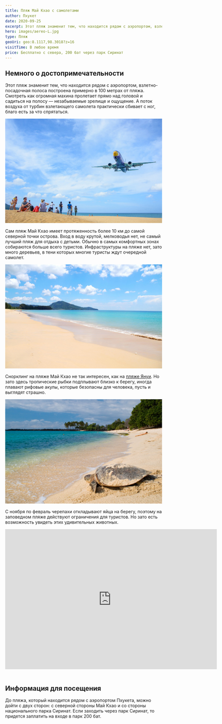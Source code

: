 ```yaml
---
title: Пляж Май Кхао с самолетами
author: Пхукет
date: 2020-09-25
excerpt: Этот пляж знаменит тем, что находится рядом с аэропортом, взлетно-посадочная полоса построена примерно в 100 метрах от пляжа.
hero: images/aereo-L.jpg
type: Пляж
geoUri: geo:8.1117,98.3018?z=16
visitTime: В любое время
price: Бесплатно с севера, 200 бат через парк Сиринат
---
```


## Немного о достопримечательности
Этот пляж знаменит тем, что находится рядом с аэропортом, взлетно-посадочная полоса построена примерно в 100 метрах от пляжа. Смотреть как огромная махина пролетает прямо над головой и садиться на полосу — незабываемые зрелище и ощущение. А поток воздуха от турбин взлетающего самолета практически сбивает с ног, благо есть за что спрятаться.

![Пляж Май Као (Май Кхао) Mai Khao Beach](images/Mai-Khao-Beach-4.jpg)

Сам пляж Май Кхао имеет протяженность более 10 км до самой северной точки острова. Вход в воду крутой, мелководья нет, не самый лучший пляж для отдыха с детьми. Обычно в самых комфортных зонах собираются больше всего туристов. Инфраструктуры на пляже нет, зато много деревьев, в тени которых многие туристы ждут очередной самолет. 

![Пляж Май Као (Май Кхао) Mai Khao Beach](images/yulatrip.ru.jpg "Источник yulatrip.ru")


Снорклинг на пляже Май Кхао не так интересен, как на [пляже Януи](https://we-travel.today/tajland/phuket/plyazh-yanui/). Но зато здесь тропические рыбки подплывают близко к берегу, иногда плавают рифовые акулы, которые безопасны для человека, пусть и выглядят страшно. 

![Пляж Май Као (Май Кхао) Mai Khao Beach](images/TurtleOnTheBeach(solosholidays.co.uk).jpg "Источник solosholidays.co.uk")

С ноября по февраль черепахи откладывают яйца на берегу, поэтому на заповедном пляже действуют ограничения для туристов. Но зато есть возможность увидеть этих удивительных животных.

<iframe src="https://www.google.com/maps/embed?pb=!4v1607149768436!6m8!1m7!1sCAoSLEFGMVFpcE81ZEh4WHlkUUhCeEdYUS1EcEpBQklDSHVQMXZuMm1UX1VKZUZM!2m2!1d8.1118326!2d98.301857!3f158.12249268724935!4f25.01359126382357!5f0.7820865974627469" width="680" height="450" frameborder="0" style="border:0;" allowfullscreen="" aria-hidden="false" tabindex="0"></iframe>
<br></br>



## Информация для посещения
До пляжа, который находится рядом с аэропортом Пхукета, можно дойти с двух сторон: с северной стороны Май Кхао и со стороны национального парка Сиринат. Если заходить через парк Сиринат, то придется заплатить на входе в парк 200 бат.








